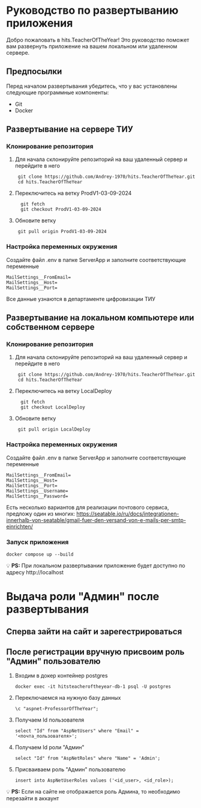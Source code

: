 # Руководство по развертыванию приложения

  Добро пожаловать в hits.TeacherOfTheYear! Это руководство поможет вам развернуть приложение на вашем локальном или удаленном сервере.
  
  ## Предпосылки
  
  Перед началом развертывания убедитесь, что у вас установлены следующие программные компоненты:
  
  - Git
  - Docker
  
  ## Развертывание на сервере ТИУ
  
  ### Клонирование репозитория
  
  1. Для начала склонируйте репозиторий на ваш удаленный сервер и перейдите в него
     ```
      git clone https://github.com/Andrey-1970/hits.TeacherOfTheYear.git
      cd hits.TeacherOfTheYear
     ```
  
  2. Переключитесь на ветку ProdV1-03-09-2024
     ```
       git fetch
       git checkout ProdV1-03-09-2024
     ```
  3. Обновите ветку
     ```
      git pull origin ProdV1-03-09-2024
     ```
  
  ### Настройка переменных окружения
  
  Создайте файл .env в папке ServerApp и заполните соответствующие переменные
  ```
  MailSettings__FromEmail=
  MailSettings__Host=
  MailSettings__Port=
  ```
  
  Все данные узнаются в департаменте цифровизации ТИУ
  
  ## Развертывание на локальном компьютере или собственном сервере
  
  ### Клонирование репозитория
  
  1. Для начала склонируйте репозиторий на ваш удаленный сервер и перейдите в него
     ```
      git clone https://github.com/Andrey-1970/hits.TeacherOfTheYear.git
      cd hits.TeacherOfTheYear
     ```
  
  2. Переключитесь на ветку LocalDeploy
     ```
       git fetch
       git checkout LocalDeploy
     ```
  3. Обновите ветку
     ```
      git pull origin LocalDeploy
     ```
  
  ### Настройка переменных окружения
  
  Создайте файл .env в папке ServerApp и заполните соответствующие переменные
  ```
  MailSettings__FromEmail=
  MailSettings__Host=
  MailSettings__Port=
  MailSettings__Username=
  MailSettings__Password=
  ```
  
  Есть несколько вариантов для реализации почтового сервиса, предложу один из многих: https://seatable.io/ru/docs/integrationen-innerhalb-von-seatable/gmail-fuer-den-versand-von-e-mails-per-smtp-einrichten/
  
  ### Запуск приложения
  ```
  docker compose up --build
  ```
  
  💡 **PS:** При локальном развертывании приложение будет доступно по адресу http://localhost

# Выдача роли "Админ" после развертывания

## Сперва зайти на сайт и зарегестрироваться

## После регистрации вручную присвоим роль "Админ" пользователю

1. Входим в докер контейнер postgres
   ```
   docker exec -it hitsteacheroftheyear-db-1 psql -U postgres
   ```
2. Переключаемся на нужную базу данных
   ```
   \c "aspnet-ProfessorOfTheYear";
   ```
3. Получаем Id пользователя
   ```
   select "Id" from "AspNetUsers" where "Email" = '<почта_пользователя>';
   ```
4. Получаем Id роли "Админ"
   ```
   select "Id" from "AspNetRoles" where "Name" = 'Admin';
   ```
5. Присваиваем роль "Админ" пользователю
   ```
   insert into AspNetUserRoles values ('<id_user>, <id_role>);
   ```
💡 **PS:** Если на сайте не отображается роль Админа, то необходимо перезайти в аккаунт
